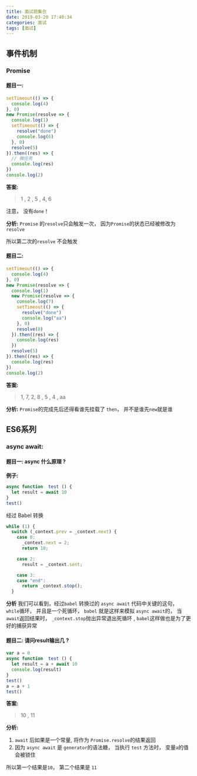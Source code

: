 ```yaml
---
title: 面试题集合
date: 2019-03-20 17:40:34
categories: 面试
tags: [面试]
---
```


## 事件机制

### Promise

#### 题目一: 
```JavaScript
setTimeout(() => {
  console.log(4)
}, 0)
new Promise(resolve => {
  console.log(1)
  setTimeout(() => {
    resolve("done")
    console.log(6)
  }, 0)
  resolve(5)
}).then((res) => {
  // 微任务
  console.log(res)
})
console.log(2)
```

**答案:**
> 1 , 2 , 5 , 4, 6

注意， 没有`done`！


**分析:**
`Promise` 的`resolve`只会触发一次， 因为`Promise`的状态已经被修改为`resolve`

所以第二次的`resolve` 不会触发


#### 题目二:
```JavaScript
setTimeout(() => {
  console.log(4)
}, 0)
new Promise(resolve => {
  console.log(1)
  new Promise(resolve => {
    console.log(7)
    setTimeout(() => {
      resolve("done")
      console.log("aa")
    }, 0)
    resolve(8)
  }).then((res) => {
    console.log(res)
  })
  resolve(5)
}).then((res) => {
  console.log(res)
})
console.log(2)
```

**答案:**
> 1, 7, 2, 8 , 5 , 4 , aa


**分析:**
`Promise`的完成先后还得看谁先挂载了 `then`， 并不是谁先`new`就是谁


























## ES6系列

### async await:
#### 题目一: async 什么原理 ?

**例子:**
```JavaScript
async function  test () {
  let result = await 10 
}
test()
```

经过 Babel 转换
```JavaScript
while (1) {
  switch (_context.prev = _context.next) {
    case 0:
      _context.next = 2;
      return 10;

    case 2:
      result = _context.sent;

    case 3:
    case "end":
      return _context.stop();
  }
```

**分析**
我们可以看到，经过`babel` 转换过的 `async await` 代码中关键的这句， `while`循环， 并且是一个死循环， `babel` 就是这样来模拟 `async await`的， 当`await`返回结果时， `_context.stop`抛出异常退出死循环 , `babel`这样做也是为了更好的捕获异常



#### 题目二: 请问result输出几 ?
```JavaScript
var a = 0
async function  test () {
  let result = a + await 10
  console.log(result)
}
test()
a = a + 1
test()
```
**答案:**
> 10  , 11

**分析:**
1. `await` 后如果是一个常量, 将作为 `Promise.resolve`的结果返回
2. 因为 `async await` 是 `generator`的语法糖， 当执行 `test` 方法时， 变量`a`的值会被锁住

所以第一个结果是`10`， 第二个结果是 `11`






















